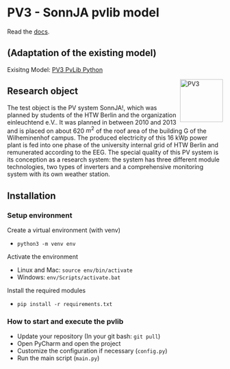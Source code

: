 # PV3 - SonnJA pvlib model

Read the [docs](https://htw-pv3.github.io/pvlib/).

## (Adaptation of the existing model)

Exisitng Model: 
[PV3 PvLib Python](https://github.com/htw-pv3/pvlib-python-pv3)


<a href="https://github.com/htw-pv3"><img align="right" width="100" height="100" src="https://avatars.githubusercontent.com/u/64144501?s=200&v=4" alt="PV3"></a>


## Research object

The test object is the PV system SonnJA!, which was planned by students of the HTW Berlin and the organization einleuchtend e.V..
It was planned in between 2010 and 2013 and is placed on about 620 $m^2$ of the roof area of the building G of the Wilheminenhof campus. 
The produced electricity of this 16 kWp power plant is fed into one phase of the university internal grid of HTW Berlin and remunerated according to the EEG. 
The special quality of this PV system is its conception as a research system: the system has three different module technologies, two types of inverters and a comprehensive monitoring system with its own weather station. 

## Installation

### Setup environment

Create a virtual environment (with venv)
- `python3 -m venv env`

Activate the environment
- Linux and Mac: `source env/bin/activate`
- Windows: `env/Scripts/activate.bat`

Install the required modules
- `pip install -r requirements.txt`


### How to start and execute the pvlib

- Update your repository (In your git bash: `git pull`)
- Open PyCharm and open the project
- Customize the configuration if necessary (`config.py`)
- Run the main script (`main.py`)
